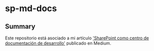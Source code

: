 # sp-md-docs

## Summary

Este repositorio está asociado a mi artículo ['SharePoint como centro de documentación de desarrollo'](https://medium.com/@jjtoscano/sharepoint-como-centro-de-documentaci%C3%B3n-de-desarrollo-2434f7d0c57a) publicado en Medium.

